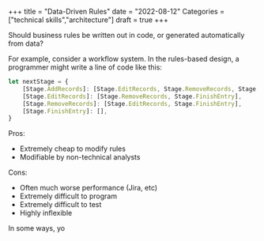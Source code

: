 +++
title = "Data-Driven Rules"
date = "2022-08-12"
Categories = ["technical skills","architecture"]
draft = true
+++

Should business rules be written out in code, or generated automatically from
data? 

For example, consider a workflow system. In the rules-based design, a programmer
might write a line of code like this:


``` js
let nextStage = {
    [Stage.AddRecords]: [Stage.EditRecords, Stage.RemoveRecords, Stage.FinishEntry],
    [Stage.EditRecords]: [Stage.RemoveRecords, Stage.FinishEntry],
    [Stage.RemoveRecords]: [Stage.EditRecords, Stage.FinishEntry],
    [Stage.FinishEntry]: [],
}
```


Pros:
- Extremely cheap to modify rules
- Modifiable by non-technical analysts

Cons:
- Often much worse performance (Jira, etc)
- Extremely difficult to program
- Extremely difficult to test
- Highly inflexible

In some ways, yo
